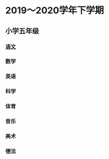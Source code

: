 # 2019～2020学年下学期

## 小学五年级

### [语文](小学五年级下语文（2019-2020）/小学五年级下语文.md)
### 数学
### 英语
### 科学
### 体育
### 音乐
### 美术
### 德法
